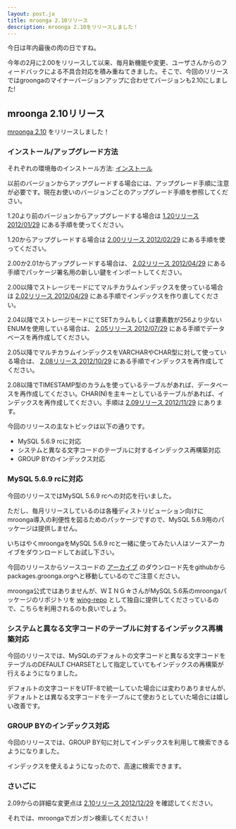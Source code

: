 ```yaml
---
layout: post.ja
title: mroonga 2.10リリース
description: mroonga 2.10をリリースしました！
---
```


今日は年内最後の肉の日ですね。

今年の2月に2.00をリリースして以来、毎月新機能や変更、ユーザさんからのフィードバックによる不具合対応を積み重ねてきました。そこで、今回のリリースではgroongaのマイナーバージョンアップに合わせてバージョンも2.10にしました!

mroonga 2.10リリース
--------------------

[mroonga 2.10](/ja/docs/news.html#release-2-10) をリリースしました！

### インストール/アップグレード方法

それぞれの環境毎のインストール方法:
[インストール](/ja/docs/install.html)

以前のバージョンからアップグレードする場合には、アップグレード手順に注意が必要です。現在お使いのバージョンごとのアップグレード手順を参照してください。

1.20より前のバージョンからアップグレードする場合は [1.20リリース
2012/01/29](/ja/docs/news.html#release-1-20)
にある手順を使ってください。

1.20からアップグレードする場合は [2.00リリース
2012/02/29](/ja/docs/news.html#release-2-00)
にある手順を使ってください。

2.00か2.01からアップグレードする場合は、 [2.02リリース
2012/04/29](/ja/docs/news.html#release-2-02)
にある手順でパッケージ署名用の新しい鍵をインポートしてください。

2.00以降でストレージモードにてマルチカラムインデックスを使っている場合は
[2.02リリース 2012/04/29](/ja/docs/news.html#release-2-03)
にある手順でインデックスを作り直してください。

2.04以降でストレージモードにてSETカラムもしくは要素数が256より少ないENUMを使用している場合は、
[2.05リリース 2012/07/29](/ja/docs/news.html#release-2-05)
にある手順でデータベースを再作成してください。

2.05以降でマルチカラムインデックスをVARCHARやCHAR型に対して使っている場合は、
[2.08リリース 2012/10/29](/ja/docs/news.html#release-2-08)
にある手順でインデックスを再作成してください。

2.08以降でTIMESTAMP型のカラムを使っているテーブルがあれば、データベースを再作成してください。CHAR(N)を主キーとしているテーブルがあれば、インデックスを再作成してください。手順は
[2.09リリース 2012/11/29](/ja/docs/news.html#release-2-09) にあります。

今回のリリースの主なトピックは以下の通りです。

-   MySQL 5.6.9 rcに対応
-   システムと異なる文字コードのテーブルに対するインデックス再構築対応
-   GROUP BYのインデックス対応

### MySQL 5.6.9 rcに対応

今回のリリースではMySQL 5.6.9 rcへの対応を行いました。

ただし、毎月リリースしているのは各種ディストリビューション向けにmroonga導入の利便性を図るためのパッケージですので、MySQL
5.6.9用のパッケージは提供しません。

いちはやくmroongaをMySQL 5.6.9
rcと一緒に使ってみたい人はソースアーカイブをダウンロードしてお試し下さい。

今回のリリースからソースコードの
[アーカイブ](http://packages.groonga.org/source/mroonga/mroonga-2.10.tar.gz)
のダウンロード先をgithubからpackages.groonga.orgへと移動しているのでご注意ください。

mroonga公式ではありませんが、ＷＩＮＧ☆さんがMySQL
5.6系のmroongaパッケージのリポジトリを
[wing-repo](http://sourceforge.jp/projects/wing-repo/)
として独自に提供してくださっているので、こちらを利用されるのも良いでしょう。

### システムと異なる文字コードのテーブルに対するインデックス再構築対応

今回のリリースでは、MySQLのデフォルトの文字コードと異なる文字コードをテーブルのDEFAULT
CHARSETとして指定していてもインデックスの再構築が行えるようになりました。

デフォルトの文字コードをUTF-8で統一していた場合には変わりありませんが、デフォルトとは異なる文字コードをテーブルにて使おうとしていた場合には嬉しい改善です。

### GROUP BYのインデックス対応

今回のリリースでは、GROUP
BY句に対してインデックスを利用して検索できるようになりました。

インデックスを使えるようになったので、高速に検索できます。

### さいごに

2.09からの詳細な変更点は [2.10リリース
2012/12/29](/ja/docs/news.html#release-2-10) を確認してください。

それでは、mroongaでガンガン検索してください！
